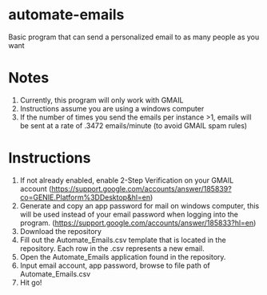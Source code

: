 # automate-emails
Basic program that can send a personalized email to as many people as you want

# Notes
  1. Currently, this program will only work with GMAIL
  2. Instructions assume you are using a windows computer
  2. If the number of times you send the emails per instance >1, emails will be sent at a rate of .3472 emails/minute (to avoid GMAIL spam        rules)
  
# Instructions
  1. If not already enabled, enable 2-Step Verification on your GMAIL account (https://support.google.com/accounts/answer/185839?co=GENIE.Platform%3DDesktop&hl=en)
  2. Generate and copy an app password for mail on windows computer, this will be used instead of your email password when logging into    the program. (https://support.google.com/accounts/answer/185833?hl=en)
  3. Download the repository
  4. Fill out the Automate_Emails.csv template that is located in the repository. Each row in the .csv represents a new email.
  5. Open the Automate_Emails application found in the repository. 
  6. Input email account, app password, browse to file path of Automate_Emails.csv
  7. Hit go!
